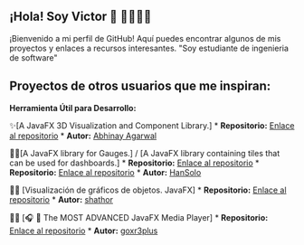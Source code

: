 ## ¡Hola! Soy Victor 👋 👨‍💻👩‍🎓
¡Bienvenido a mi perfil de GitHub! Aquí puedes encontrar algunos de mis proyectos y enlaces a recursos interesantes. "Soy estudiante de ingenieria de software"

## Proyectos de otros usuarios que me inspiran:

**Herramienta Útil para Desarrollo:**

✨[A JavaFX 3D Visualization and Component Library.]
    * **Repositorio:** [Enlace al repositorio](https://github.com/FXyz/FXyz)
    * **Autor:** [Abhinay Agarwal](https://github.com/abhinayagarwal)

🤠🔫[A JavaFX library for Gauges.] / [A JavaFX library containing tiles that can be used for dashboards.]
    * **Repositorio:** [Enlace al repositorio](https://github.com/HanSolo/Medusa)
    * **Repositorio:** [Enlace al repositorio](https://github.com/HanSolo/tilesfx)
    * **Autor:** [HanSolo](https://github.com/HanSolo)

👨‍💻 [Visualización de gráficos de objetos. JavaFX]
    * **Repositorio:** [Enlace al repositorio](https://github.com/Nurtak/ObjectGraphVisualization)
    * **Autor:** [shathor](https://github.com/shathor)

👨‍💻 [🎧 🎼 The MOST ADVANCED JavaFX Media Player]
    * **Repositorio:** [Enlace al repositorio](https://github.com/goxr3plus/XR3Player)
    * **Autor:** [goxr3plus](https://github.com/goxr3plus)

    
<!--
**Vichugo02-ai/Vichugo02-ai** is a ✨ _special_ ✨ repository because its `README.md` (this file) appears on your GitHub profile.

Here are some ideas to get you started:

- 🔭 I’m currently working on ...
- 🌱 I’m currently learning ...
- 👯 I’m looking to collaborate on ...
- 🤔 I’m looking for help with ...
- 💬 Ask me about ...
- 📫 How to reach me: ...
- 😄 Pronouns: ...
- ⚡ Fun fact: ...
-->
